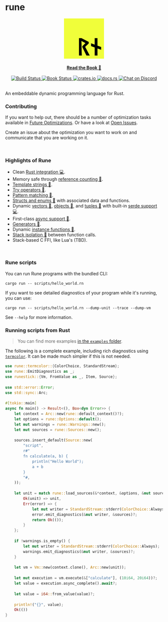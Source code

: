 # rune

<div align="center">
    <img alt="Rune Logo" src="https://raw.githubusercontent.com/rune-rs/rune/master/assets/icon.png" />
</div>

<br>

<div align="center">
<a href="https://rune-rs.github.io/rune/">
    <b>Read the Book 📖</b>
</a>
</div>

<br>

<div align="center">
<a href="https://github.com/rune-rs/rune/actions">
    <img alt="Build Status" src="https://github.com/rune-rs/rune/workflows/Build/badge.svg">
</a>

<a href="https://github.com/rune-rs/rune/actions">
    <img alt="Book Status" src="https://github.com/rune-rs/rune/workflows/Book/badge.svg">
</a>

<a href="https://crates.io/crates/rune">
    <img alt="crates.io" src="https://img.shields.io/crates/v/rune.svg">
</a>

<a href="https://docs.rs/rune">
    <img alt="docs.rs" src="https://docs.rs/rune/badge.svg">
</a>

<a href="https://discord.gg/v5AeNkT">
    <img alt="Chat on Discord" src="https://img.shields.io/discord/558644981137670144.svg?logo=discord&style=flat-square">
</a>
</div>

<br>

An embeddable dynamic programming language for Rust.

### Contributing

If you want to help out, there should be a number of optimization tasks
available in [Future Optimizations][future-optimizations]. Or have a look at
[Open Issues].

Create an issue about the optimization you want to work on and communicate that
you are working on it.

<br>

### Highlights of Rune

* Clean [Rust integration 💻][support-rust-integration].
* Memory safe through [reference counting 📖][support-reference-counted].
* [Template strings 📖][support-templates].
* [Try operators 📖][support-try].
* [Pattern matching 📖][support-patterns].
* [Structs and enums 📖][support-structs] with associated data and functions.
* Dynamic [vectors 📖][support-dynamic-vectors], [objects 📖][support-anon-objects], and [tuples 📖][support-anon-tuples] with built-in [serde support 💻][support-serde].
* First-class [async support 📖][support-async].
* [Generators 📖][support-generators].
* Dynamic [instance functions 📖][support-instance-functions].
* [Stack isolation 📖][support-stack-isolation] between function calls.
* Stack-based C FFI, like Lua's (TBD).

<br>

### Rune scripts

You can run Rune programs with the bundled CLI:

```
cargo run -- scripts/hello_world.rn
```

If you want to see detailed diagnostics of your program while it's running,
you can use:

```
cargo run -- scripts/hello_world.rn --dump-unit --trace --dump-vm
```

See `--help` for more information.

### Running scripts from Rust

> You can find more examples [in the `examples` folder].

The following is a complete example, including rich diagnostics using
[`termcolor`]. It can be made much simpler if this is not needed.

[`termcolor`]: https://docs.rs/termcolor

```rust
use rune::termcolor::{ColorChoice, StandardStream};
use rune::EmitDiagnostics as _;
use runestick::{Vm, FromValue as _, Item, Source};

use std::error::Error;
use std::sync::Arc;

#[tokio::main]
async fn main() -> Result<(), Box<dyn Error>> {
    let context = Arc::new(rune::default_context()?);
    let options = rune::Options::default();
    let mut warnings = rune::Warnings::new();
    let mut sources = rune::Sources::new();

    sources.insert_default(Source::new(
        "script",
        r#"
        fn calculate(a, b) {
            println("Hello World");
            a + b
        }
        "#,
    ));

    let unit = match rune::load_sources(&*context, &options, &mut sources, &mut warnings) {
        Ok(unit) => unit,
        Err(error) => {
            let mut writer = StandardStream::stderr(ColorChoice::Always);
            error.emit_diagnostics(&mut writer, &sources)?;
            return Ok(());
        }
    };

    if !warnings.is_empty() {
        let mut writer = StandardStream::stderr(ColorChoice::Always);
        warnings.emit_diagnostics(&mut writer, &sources)?;
    }

    let vm = Vm::new(context.clone(), Arc::new(unit));

    let mut execution = vm.execute(&["calculate"], (10i64, 20i64))?;
    let value = execution.async_complete().await?;

    let value = i64::from_value(value)?;

    println!("{}", value);
    Ok(())
}
```

[in the `examples` folder]: https://github.com/rune-rs/rune/tree/master/crates/rune-testing/examples
[future-optimizations]: https://github.com/rune-rs/rune/blob/master/FUTURE_OPTIMIZATIONS.md
[Open Issues]: https://github.com/rune-rs/rune/issues
[support-rust-integration]: https://github.com/rune-rs/rune/tree/master/crates/rune-modules
[support-reference-counted]: https://rune-rs.github.io/rune/variables.html
[support-templates]: https://rune-rs.github.io/rune/template_strings.html
[support-try]: https://rune-rs.github.io/rune/try_operator.html
[support-patterns]: https://rune-rs.github.io/rune/pattern_matching.html
[support-structs]: https://rune-rs.github.io/rune/structs.html
[support-async]: https://rune-rs.github.io/rune/async.html
[support-generators]: https://rune-rs.github.io/rune/generators.html
[support-instance-functions]: https://rune-rs.github.io/rune/instance_functions.html
[support-stack-isolation]: https://rune-rs.github.io/rune/call_frames.html
[support-dynamic-vectors]: https://rune-rs.github.io/rune/vectors.html
[support-anon-objects]: https://rune-rs.github.io/rune/objects.html
[support-anon-tuples]: https://rune-rs.github.io/rune/tuples.html
[support-serde]: https://github.com/rune-rs/rune/blob/master/crates/rune-modules/src/json.rs
